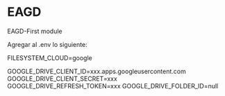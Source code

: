 # EAGD
EAGD-First module

Agregar al .env lo siguiente:

FILESYSTEM_CLOUD=google

GOOGLE_DRIVE_CLIENT_ID=xxx.apps.googleusercontent.com
GOOGLE_DRIVE_CLIENT_SECRET=xxx
GOOGLE_DRIVE_REFRESH_TOKEN=xxx
GOOGLE_DRIVE_FOLDER_ID=null

